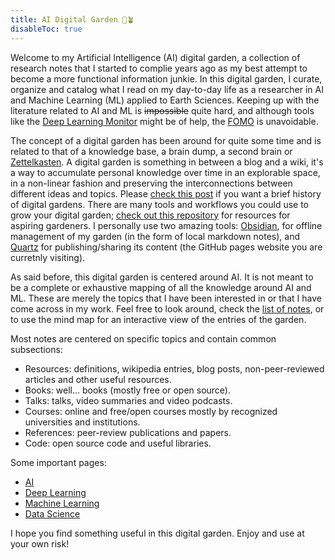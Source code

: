```yaml
---
title: AI Digital Garden 🤖🪴 
disableToc: true
---
```


Welcome to my Artificial Intelligence (AI) digital garden, a collection of research notes that I started to complie years ago as my best attempt to become a more functional information junkie. In this digital garden, I curate, organize and catalog what I read on my day-to-day life as a researcher in AI and Machine Learning (ML) applied to Earth Sciences. Keeping up with the literature related to AI and ML is ~~impossible~~ quite hard, and although tools like the [Deep Learning Monitor](https://deeplearn.org/) might be of help, the [FOMO](https://en.wikipedia.org/wiki/Fear_of_missing_out) is unavoidable.  

The concept of a digital garden has been around for quite some time and is related to that of a knowledge base, a brain dump, a second brain or [Zettelkasten](https://en.wikipedia.org/wiki/Zettelkasten). A digital garden is something in between a blog and a wiki, it's a way to accumulate personal knowledge over time in an explorable space, in a non-linear fashion and preserving the interconnections between different ideas and topics. Please [check this post](https://maggieappleton.com/garden-history) if you want a brief history of digital gardens. There are many tools and workflows you could use to grow your digital garden; [check out this repository](https://github.com/MaggieAppleton/digital-gardeners) for resources for aspiring gardeners. I personally use two amazing tools: [Obsidian](https://obsidian.md/), for offline management of my garden (in the form of local markdown notes), and [Quartz](https://quartz.jzhao.xyz/) for publishing/sharing its content (the GitHub pages website you are curretnly visiting). 

As said before, this digital garden is centered around AI. It is not meant to be a complete or exhaustive mapping of all the knowledge around AI and ML. These are merely the topics that I have been interested in or that I have come across in my work. Feel free to look around, check the [list of notes](/AI/), or to use the mind map for an interactive view of the entries of the garden. 

Most notes are centered on specific topics and contain common subsections:

- Resources: definitions, wikipedia entries, blog posts, non-peer-reviewed articles and other useful resources.
- Books: well... books (mostly free or open source).
- Talks: talks, video summaries and video podcasts.
- Courses: online and free/open courses mostly by recognized universities and institutions.
- References: peer-review publications and papers.
- Code: open source code and useful libraries.

Some important pages:

- [AI](/AI/AI.md)
- [Deep Learning](AI/Deep%20Learning/Deep%20Learning.md)
- [Machine Learning](AI/Machine%20Learning.md) 
- [Data Science](AI/Data%20Science,%20Data%20Engineering/Data%20Science.md)

I hope you find something useful in this digital garden. Enjoy and use at your own risk!

